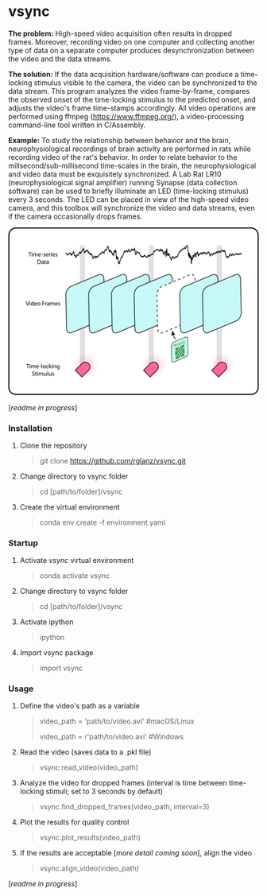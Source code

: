 # vsync

**The problem:** High-speed video acquisition often results in dropped frames.
Moreover, recording video on one computer and collecting another type of data on
a separate computer produces desynchronization between the video and the data streams.

**The solution:** If the data acquisition hardware/software can produce a time-locking
stimulus visible to the camera, the video can be synchronized to the data stream. This
program analyzes the video frame-by-frame, compares the observed onset of the
time-locking stimulus to the predicted onset, and adjusts the video's frame
time-stamps accordingly. All video operations are performed using ffmpeg
(https://www.ffmpeg.org/), a video-processing command-line tool written in C/Assembly.

**Example:** To study the relationship between behavior and the brain, neurophysiological
recordings of brain activity are performed in rats while recording video of the rat's behavior.
In order to relate behavior to the millsecond/sub-millisecond time-scales in the brain, the neurophysiological and video
data must be exquisitely synchronized. A Lab Rat LR10 (neurophysiological signal amplifier)
running Synapse (data collection software) can be used to briefly illuminate an LED
(time-locking stimulus) every 3 seconds. The LED can be placed in view of the high-speed
video camera, and this toolbox will synchronize the video and data streams, even if the camera
occasionally drops frames.

![alt text](/assets/vsync_icon.png?raw=true)

[*readme in progress*]

### Installation

1. Clone the repository
    > git clone https://github.com/rglanz/vsync.git
   
2. Change directory to vsync folder
    > cd [path/to/folder]/vsync

3. Create the virtual environment
    > conda env create -f environment.yaml

### Startup
1. Activate *vsync* virtual environment
    > conda activate vsync   

2. Change directory to vsync folder
    > cd [path/to/folder]/vsync

3. Activate ipython
    > ipython

4. Import vsync package
    > import vsync

### Usage
1. Define the video's path as a variable
    > video_path = 'path/to/video.avi'      #macOS/Linux
    > 
    > video_path = r'path/to/video.avi'     #Windows
   
2. Read the video (saves data to a .pkl file)
    > vsync.read_video(video_path)

3. Analyze the video for dropped frames (interval is time between time-locking
   stimuli; set to 3 seconds by default)
    > vsync.find_dropped_frames(video_path, interval=3)

4. Plot the results for quality control
    > vsync.plot_results(video_path)

5. If the results are acceptable [*more detail coming soon*], align the video
    > vsync.align_video(video_path)

[*readme in progress*]
